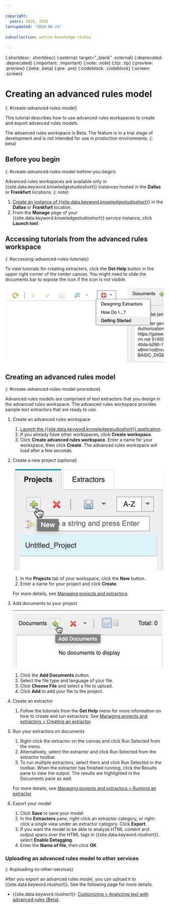 ```yaml
---

copyright:
  years: 2019, 2020
lastupdated: "2020-06-24"

subcollection: watson-knowledge-studio

---
```


{:shortdesc: .shortdesc}
{:external: target="_blank" .external}
{:deprecated: .deprecated}
{:important: .important}
{:note: .note}
{:tip: .tip}
{:preview: .preview}
{:beta: .beta}
{:pre: .pre}
{:codeblock: .codeblock}
{:screen: .screen}

# Creating an advanced rules model
{: #create-advanced-rules-model}

This tutorial describes how to use advanced rules workspaces to create and export advanced rules models.

The advanced rules workspace is Beta. The feature is in a trial stage of development and is not intended for use in production environments.
{: beta}

## Before you begin
{: #create-advanced-rules-model-before-you-begin}

Advanced rules workspaces are available only in {{site.data.keyword.knowledgestudioshort}} instances hosted in the **Dallas** or **Frankfurt** locations.
{: note}

1. [Create an instance of {{site.data.keyword.knowledgestudioshort}}](/docs/watson-knowledge-studio?topic=watson-knowledge-studio-wks_tutintro#instance) in the **Dallas** or **Frankfurt** location.
1. From the **Manage** page of your {{site.data.keyword.knowledgestudioshort}} service instance, click **Launch tool**.

## Accessing tutorials from the advanced rules workspace
{: #accessing-advanced-rules-tutorials}

To view tutorials for creating extractors, click the **Get Help** button in the upper right corner of the center canvas. You might need to slide the documents bar to expose the icon if the icon is not visible.

![Rules editor tutorials](images/rules-editor-tutorials.png "Shows the rules editor tutorials under the Get Help button")

## Creating an advanced rules model
{: #create-advanced-rules-model-procedure}

Advanced rules models are comprised of text extractors that you design in the advanced rules workspace. The advanced rules workspace provides sample text extractors that are ready to use. 

1. Create an advanced rules workspace

    1. [Launch the {{site.data.keyword.knowledgestudioshort}} application](/docs/watson-knowledge-studio?topic=watson-knowledge-studio-wks_tutintro#launching-the-knowledge-studio-application).
    1. If you already have other workspaces, click **Create workspace**.
    1. Click **Create advanced rules workspace**. Enter a name for your workspace, then click **Create**. The advanced rules workspace will load after a few seconds.

1. Create a new project (optional)

    ![New project button](images/create-advanced-rules-project.png "Shows the New project button") 
    1. In the **Projects** tab of your workspace, click the **New** button.
    2. Enter a name for your project and click **Create**.

    For more details, see [Managing projects and extractors](/docs/watson-knowledge-studio?topic=watson-knowledge-studio-managing-projects-and-extractors)

1. Add documents to your project

    ![Add Documents button](images/advanced-rules-add-documents.png "Shows the Add Documents button") 

    1. Click the **Add Documents** button.
    2. Select the file type and language of your file.
    3. Click **Choose File** and select a file to upload.
    4. Click **Add** to add your file to the project.

1. Create an extractor

    1. Follow the tutorials from the **Get Help** menu for more information on how to create and run extractors. See [Managing projects and extractors > Creating an extractor](/docs/watson-knowledge-studio?topic=watson-knowledge-studio-managing-projects-and-extractors#creating-an-extractor).

1. Run your extractors on documents

    1. Right-click the extractor on the canvas and click Run Selected from the menu. 
    2. Alternatively, select the extractor and click Run Selected from the extractor toolbar.
    3. To run multiple extractors, select them and click Run Selected in the toolbar. When the extractor has finished running, click the Results pane to view the output. The results are highlighted in the Documents pane as well.

    For more details, see [Managing projects and extractors > Running an extractor](/docs/watson-knowledge-studio?topic=watson-knowledge-studio-managing-projects-and-extractors#running-an-extractor)

1. Export your model

    1. Click **Save** to save your model.
    1. In the **Extractors** pane, right-click an extractor category, or right-click a single view under an extractor category. Click **Export**.
    1. If you want the model to be able to analyze HTML content and output spans over the HTML tags in {{site.data.keyword.nlushort}}, select **Enable Detagging**.
    1. Enter the **Name of file**, then click **OK**.

### Uploading an advanced rules model to other services
{: #uploading-to-other-services}

After you export an advanced rules model, you can upload it to {{site.data.keyword.nlushort}}. See the following page for more details.

- {{site.data.keyword.nlushort}}: [Customizing > Analyzing text with advanced rules (Beta)](/docs/natural-language-understanding?topic=natural-language-understanding-customizing#advanced-rules).
